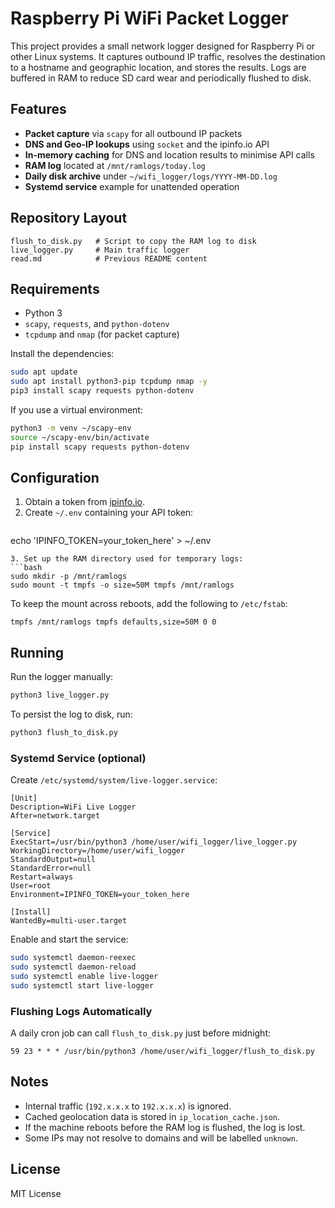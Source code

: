 # Raspberry Pi WiFi Packet Logger

This project provides a small network logger designed for Raspberry Pi or other Linux systems. It captures outbound IP traffic, resolves the destination to a hostname and geographic location, and stores the results. Logs are buffered in RAM to reduce SD card wear and periodically flushed to disk.

## Features

- **Packet capture** via `scapy` for all outbound IP packets
- **DNS and Geo-IP lookups** using `socket` and the ipinfo.io API
- **In-memory caching** for DNS and location results to minimise API calls
- **RAM log** located at `/mnt/ramlogs/today.log`
- **Daily disk archive** under `~/wifi_logger/logs/YYYY-MM-DD.log`
- **Systemd service** example for unattended operation

## Repository Layout

```
flush_to_disk.py   # Script to copy the RAM log to disk
live_logger.py     # Main traffic logger
read.md            # Previous README content
```

## Requirements

- Python 3
- `scapy`, `requests`, and `python-dotenv`
- `tcpdump` and `nmap` (for packet capture)

Install the dependencies:

```bash
sudo apt update
sudo apt install python3-pip tcpdump nmap -y
pip3 install scapy requests python-dotenv
```

If you use a virtual environment:

```bash
python3 -m venv ~/scapy-env
source ~/scapy-env/bin/activate
pip install scapy requests python-dotenv
```

## Configuration

1. Obtain a token from [ipinfo.io](https://ipinfo.io/).
2. Create `~/.env` containing your API token:
   ```bash
echo 'IPINFO_TOKEN=your_token_here' > ~/.env
   ```
3. Set up the RAM directory used for temporary logs:
   ```bash
sudo mkdir -p /mnt/ramlogs
sudo mount -t tmpfs -o size=50M tmpfs /mnt/ramlogs
   ```
   To keep the mount across reboots, add the following to `/etc/fstab`:
   ```
tmpfs /mnt/ramlogs tmpfs defaults,size=50M 0 0
   ```

## Running

Run the logger manually:

```bash
python3 live_logger.py
```

To persist the log to disk, run:

```bash
python3 flush_to_disk.py
```

### Systemd Service (optional)

Create `/etc/systemd/system/live-logger.service`:

```
[Unit]
Description=WiFi Live Logger
After=network.target

[Service]
ExecStart=/usr/bin/python3 /home/user/wifi_logger/live_logger.py
WorkingDirectory=/home/user/wifi_logger
StandardOutput=null
StandardError=null
Restart=always
User=root
Environment=IPINFO_TOKEN=your_token_here

[Install]
WantedBy=multi-user.target
```

Enable and start the service:

```bash
sudo systemctl daemon-reexec
sudo systemctl daemon-reload
sudo systemctl enable live-logger
sudo systemctl start live-logger
```

### Flushing Logs Automatically

A daily cron job can call `flush_to_disk.py` just before midnight:

```cron
59 23 * * * /usr/bin/python3 /home/user/wifi_logger/flush_to_disk.py
```

## Notes

- Internal traffic (`192.x.x.x` to `192.x.x.x`) is ignored.
- Cached geolocation data is stored in `ip_location_cache.json`.
- If the machine reboots before the RAM log is flushed, the log is lost.
- Some IPs may not resolve to domains and will be labelled `unknown`.

## License

MIT License

